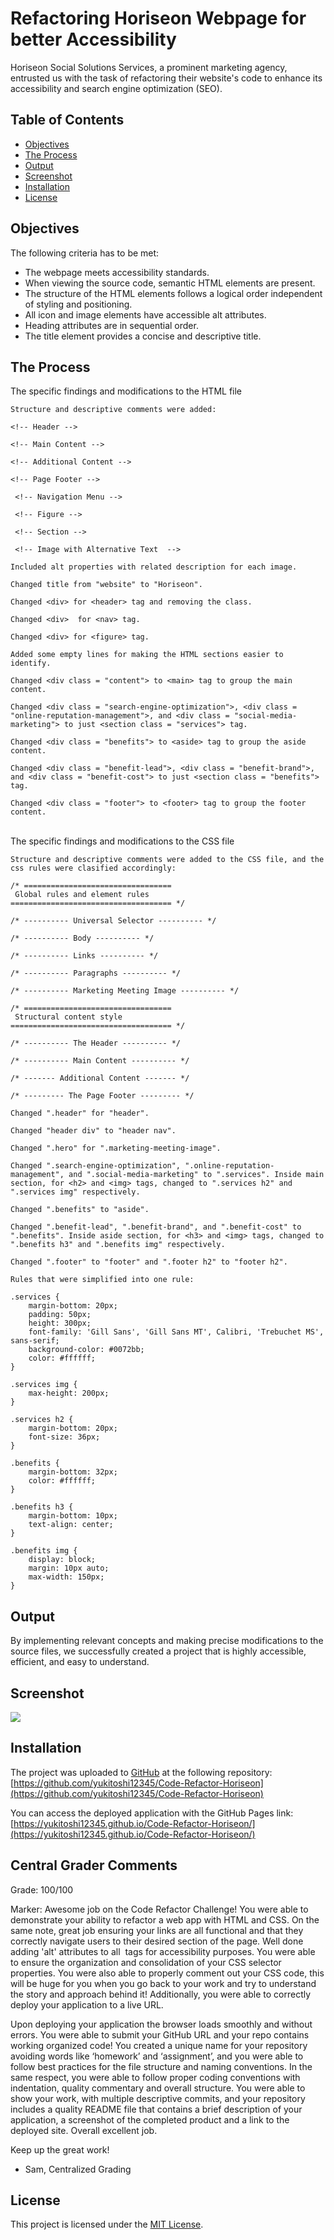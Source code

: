# Refactoring Horiseon Webpage for better Accessibility

Horiseon Social Solutions Services, a prominent marketing agency, entrusted us with the task of refactoring their website's code to enhance its accessibility and search engine optimization (SEO).

## Table of Contents

- [Objectives](#objectives)
- [The Process](#the-process)
- [Output](#output)
- [Screenshot](#screenshot)
- [Installation](#installation)
- [License](#license)

## Objectives

The following criteria has to be met:

- The webpage meets accessibility standards.
- When viewing the source code, semantic HTML elements are present.
- The structure of the HTML elements follows a logical order independent of styling and positioning.
- All icon and image elements have accessible alt attributes.
- Heading attributes are in sequential order.
- The title element provides a concise and descriptive title.


## The Process

The specific findings and modifications to the HTML file
```
Structure and descriptive comments were added:

<!-- Header -->

<!-- Main Content -->

<!-- Additional Content -->

<!-- Page Footer -->

 <!-- Navigation Menu -->

 <!-- Figure -->

 <!-- Section -->

 <!-- Image with Alternative Text  -->

Included alt properties with related description for each image.

Changed title from "website" to "Horiseon".

Changed <div> for <header> tag and removing the class.

Changed <div>  for <nav> tag.

Changed <div> for <figure> tag.

Added some empty lines for making the HTML sections easier to identify.

Changed <div class = "content"> to <main> tag to group the main content.

Changed <div class = "search-engine-optimization">, <div class = "online-reputation-management">, and <div class = "social-media-marketing"> to just <section class = "services"> tag.

Changed <div class = "benefits"> to <aside> tag to group the aside content.

Changed <div class = "benefit-lead">, <div class = "benefit-brand">, and <div class = "benefit-cost"> to just <section class = "benefits"> tag.

Changed <div class = "footer"> to <footer> tag to group the footer content.
```
\
The specific findings and modifications to the CSS file
```
Structure and descriptive comments were added to the CSS file, and the css rules were clasified accordingly:

/* ================================= 
 Global rules and element rules
==================================== */

/* ---------- Universal Selector ---------- */

/* ---------- Body ---------- */

/* ---------- Links ---------- */

/* ---------- Paragraphs ---------- */

/* ---------- Marketing Meeting Image ---------- */

/* ================================= 
 Structural content style
==================================== */

/* ---------- The Header ---------- */

/* ---------- Main Content ---------- */

/* ------- Additional Content ------- */

/* --------- The Page Footer --------- */

Changed ".header" for "header".

Changed "header div" to "header nav".

Changed ".hero" for ".marketing-meeting-image".

Changed ".search-engine-optimization", ".online-reputation-management", and ".social-media-marketing" to ".services". Inside main section, for <h2> and <img> tags, changed to ".services h2" and ".services img" respectively.

Changed ".benefits" to "aside".

Changed ".benefit-lead", ".benefit-brand", and ".benefit-cost" to ".benefits". Inside aside section, for <h3> and <img> tags, changed to ".benefits h3" and ".benefits img" respectively.

Changed ".footer" to "footer" and ".footer h2" to "footer h2".

Rules that were simplified into one rule:

.services {
    margin-bottom: 20px;
    padding: 50px;
    height: 300px;
    font-family: 'Gill Sans', 'Gill Sans MT', Calibri, 'Trebuchet MS', sans-serif;
    background-color: #0072bb;
    color: #ffffff;
}

.services img {
    max-height: 200px;
}

.services h2 {
    margin-bottom: 20px;
    font-size: 36px;
}

.benefits {
    margin-bottom: 32px;
    color: #ffffff;
}

.benefits h3 {
    margin-bottom: 10px;
    text-align: center;
}

.benefits img {
    display: block;
    margin: 10px auto;
    max-width: 150px;
}
```

## Output
By implementing relevant concepts and making precise modifications to the source files, we successfully created a project that is highly accessible, efficient, and easy to understand.

## Screenshot

![](./assets/images/webpage.png)

## Installation
The project was uploaded to [GitHub](https://github.com/) at the following repository:
[https://github.com/yukitoshi12345/Code-Refactor-Horiseon](https://github.com/yukitoshi12345/Code-Refactor-Horiseon)

You can access the deployed application with the GitHub Pages link:
[https://yukitoshi12345.github.io/Code-Refactor-Horiseon/](https://yukitoshi12345.github.io/Code-Refactor-Horiseon/)

## Central Grader Comments
Grade: 100/100

Marker: Awesome job on the Code Refactor Challenge! You were able to demonstrate your ability to refactor a web app with HTML and CSS. On the same note, great job ensuring your links are all functional and that they correctly navigate users to their desired section of the page. Well done adding 'alt' attributes to all <img> tags for accessibility purposes. You were able to ensure the organization and consolidation of your CSS selector properties. You were also able to properly comment out your CSS code, this will be huge for you when you go back to your work and try to understand the story and approach behind it! Additionally, you were able to correctly deploy your application to a live URL. 

Upon deploying your application the browser loads smoothly and without errors. You were able to submit your GitHub URL and your repo contains working organized code! You created a unique name for your repository avoiding words like ‘homework’ and ‘assignment’, and you were able to follow best practices for the file structure and naming conventions. In the same respect, you were able to follow proper coding conventions with indentation, quality commentary and overall structure. You were able to show your work, with multiple descriptive commits, and your repository includes a quality README file that contains a brief description of your application, a screenshot of the completed product and a link to the deployed site. Overall excellent job.

Keep up the great work!
- Sam, Centralized Grading

## License
This project is licensed under the [MIT License](https://github.com/Yukitoshi12345/Code-Refactor-Horiseon/blob/main/LICENSE).